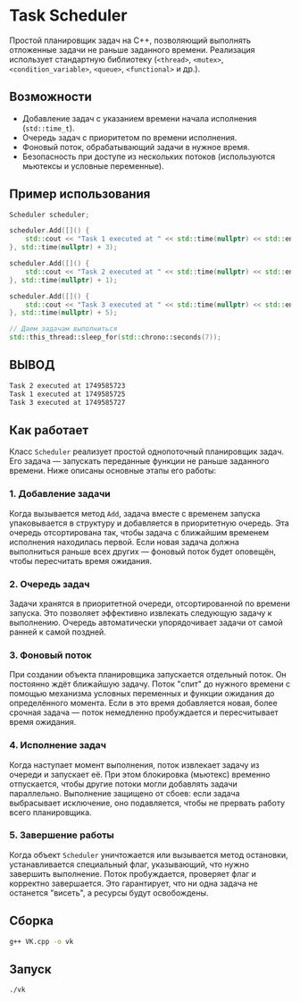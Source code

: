 # Task Scheduler

Простой планировщик задач на C++, позволяющий выполнять отложенные задачи не раньше заданного времени. Реализация использует стандартную библиотеку (`<thread>`, `<mutex>`, `<condition_variable>`, `<queue>`, `<functional>` и др.).

## Возможности

- Добавление задач с указанием времени начала исполнения (`std::time_t`).
- Очередь задач с приоритетом по времени исполнения.
- Фоновый поток, обрабатывающий задачи в нужное время.
- Безопасность при доступе из нескольких потоков (используются мьютексы и условные переменные).

## Пример использования

```cpp
Scheduler scheduler;

scheduler.Add([]() {
    std::cout << "Task 1 executed at " << std::time(nullptr) << std::endl;
}, std::time(nullptr) + 3);

scheduler.Add([]() {
    std::cout << "Task 2 executed at " << std::time(nullptr) << std::endl;
}, std::time(nullptr) + 1);

scheduler.Add([]() {
    std::cout << "Task 3 executed at " << std::time(nullptr) << std::endl;
}, std::time(nullptr) + 5);

// Даем задачам выполниться
std::this_thread::sleep_for(std::chrono::seconds(7));
```

## ВЫВОД
```bash
Task 2 executed at 1749585723
Task 1 executed at 1749585725
Task 3 executed at 1749585727
```


## Как работает

Класс `Scheduler` реализует простой однопоточный планировщик задач. Его задача — запускать переданные функции не раньше заданного времени. Ниже описаны основные этапы его работы:

### 1. Добавление задачи

Когда вызывается метод `Add`, задача вместе с временем запуска упаковывается в структуру и добавляется в приоритетную очередь. Эта очередь отсортирована так, чтобы задача с ближайшим временем исполнения находилась первой. Если новая задача должна выполниться раньше всех других — фоновый поток будет оповещён, чтобы пересчитать время ожидания.

### 2. Очередь задач

Задачи хранятся в приоритетной очереди, отсортированной по времени запуска. Это позволяет эффективно извлекать следующую задачу к выполнению. Очередь автоматически упорядочивает задачи от самой ранней к самой поздней.

### 3. Фоновый поток

При создании объекта планировщика запускается отдельный поток. Он постоянно ждёт ближайшую задачу. Поток "спит" до нужного времени с помощью механизма условных переменных и функции ожидания до определённого момента. Если в это время добавляется новая, более срочная задача — поток немедленно пробуждается и пересчитывает время ожидания.

### 4. Исполнение задач

Когда наступает момент выполнения, поток извлекает задачу из очереди и запускает её. При этом блокировка (мьютекс) временно отпускается, чтобы другие потоки могли добавлять задачи параллельно. Выполнение защищено от сбоев: если задача выбрасывает исключение, оно подавляется, чтобы не прервать работу всего планировщика.

### 5. Завершение работы

Когда объект `Scheduler` уничтожается или вызывается метод остановки, устанавливается специальный флаг, указывающий, что нужно завершить выполнение. Поток пробуждается, проверяет флаг и корректно завершается. Это гарантирует, что ни одна задача не останется "висеть", а ресурсы будут освобождены.


## Сборка

```bash
g++ VK.cpp -o vk
```

## Запуск

```bash
./vk
```